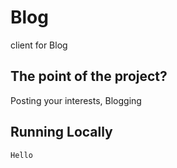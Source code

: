 # Blog
client for Blog

## The point of the project?
Posting your interests, Blogging

## Running Locally
```Hello```


